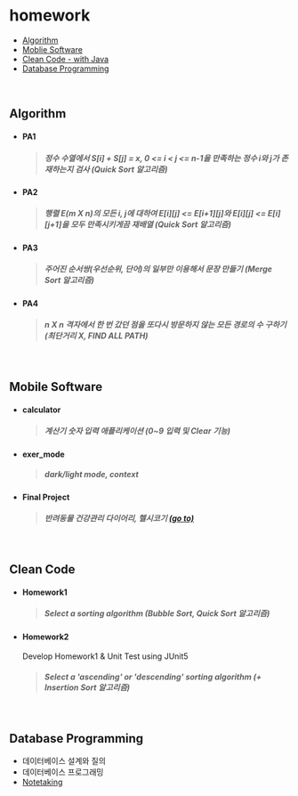 # homework

+ [Algorithm](#algorithm)
+ [Moblie Software](#mobile-software)
+ [Clean Code - with Java](#clean-code)
+ [Database Programming](#database-programming)

<br>

## Algorithm
- #### PA1
  > ##### 정수 수열에서 S[i] + S[j] = x, 0 <= i < j <= n-1을 만족하는 정수 i와 j가 존재하는지 검사 (Quick Sort 알고리즘)

- #### PA2
  > ##### 행렬 E(m X n)의 모든 i, j에 대하여 E[i][j] <= E[i+1][j]와 E[i][j] <= E[i][j+1]을 모두 만족시키게끔 재배열 (Quick Sort 알고리즘)

- #### PA3
  > ##### 주어진 순서쌍(우선순위, 단어)의 일부만 이용해서 문장 만들기 (Merge Sort 알고리즘)

- #### PA4
  > ##### n X n 격자에서 한 번 갔던 점을 또다시 방문하지 않는 모든 경로의 수 구하기 (최단거리 X, FIND ALL PATH)
<br>

## Mobile Software
- #### calculator
  > ##### 계산기 숫자 입력 애플리케이션 (0~9 입력 및 Clear 기능)

- #### exer_mode
  > ##### dark/light mode, context

- #### Final Project
  > ##### 반려동물 건강관리 다이어리, 헬시코기 [(go to)](https://github.com/jaejlf/Healthy-Corgi)
<br>

## Clean Code
- #### Homework1
  > ##### Select a sorting algorithm (Bubble Sort, Quick Sort 알고리즘) 

- #### Homework2
    Develop Homework1 & Unit Test using JUnit5
    > ##### Select a 'ascending' or 'descending' sorting algorithm (+ Insertion Sort 알고리즘)
<br>

## Database Programming
- 데이터베이스 설계와 질의
- 데이터베이스 프로그래밍
- [Notetaking](https://jaej-sohn.notion.site/d8e9af84dd30441d9b896dc6c92ef06a)
